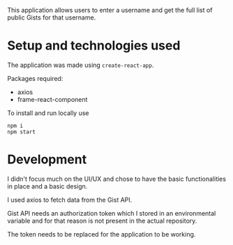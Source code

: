 This application allows users to enter a username and get the full list of public Gists for that username.

# Setup and technologies used

The application was made using ```create-react-app```.

Packages required:
- axios
- frame-react-component

To install and run locally use
```
npm i
npm start
```

# Development

I didn't focus much on the UI/UX and chose to have the basic functionalities in place and a basic design.

I used axios to fetch data from the Gist API.

Gist API needs an authorization token which I stored in an environmental variable and for that reason is not present in the actual repository. 

The token needs to be replaced for the application to be working.


